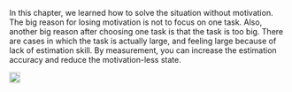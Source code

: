 
In this chapter, we learned how to solve the situation without motivation. The big reason for losing motivation is not to focus on one task. Also, another big reason after choosing one task is that the task is too big. There are cases in which the task is actually large, and feeling large because of lack of estimation skill. By measurement, you can increase the estimation accuracy and reduce the motivation-less state.


<img src='https://scrapbox.io/api/pages/nishio/en/icon' alt='en.icon' height="19.5"/>